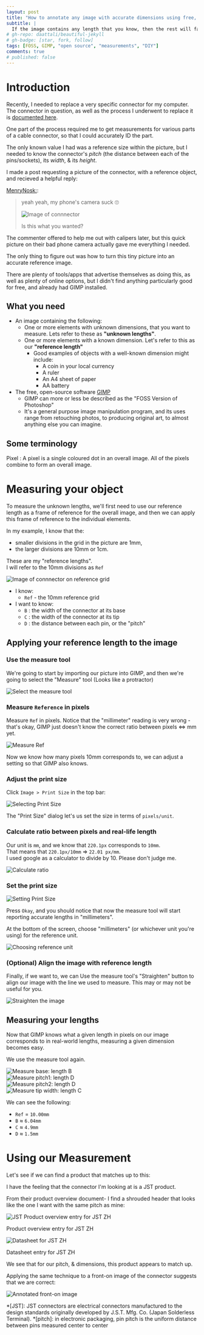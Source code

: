 ```yaml
---
layout: post
title: "How to annotate any image with accurate dimensions using free, open-source GIMP"
subtitle: |
  If the image contains any length that you know, then the rest will fall into place.
# gh-repo: daattali/beautiful-jekyll
# gh-badge: [star, fork, follow]
tags: [FOSS, GIMP, "open source", "measurements", "DIY"]
comments: true
# published: false
---
```


# Introduction

Recently, I needed to replace a very specific connector for my computer.
The connector in question, as well as the process I underwent to replace it
is [documented here](/2021-04-17-replacing-amd-wraith-cable/).

One part of the process required me to get measurements for various parts of a cable
connector, so that I could accurately ID the part.

The only known value I had was a reference size within the picture, but I needed to know
the connector's *pitch* (the distance between each of the pins/sockets),
its *width*, & its *height*.

I made a post requesting a picture of the connector, with a reference object, and recieved a
helpful reply:

[MenryNosk:](https://www.reddit.com/r/pcmasterrace/comments/m8z8wd/request_pictures_of_amd_wraith_prisms_rbg/grkfc4p?utm_source=share&utm_medium=web2x&context=3):

> yeah yeah, my phone's camera suck 🙄
>
> ![Image of connnector](https://i.imgur.com/AjuCNBU.jpg)
>
> Is this what you wanted?

The commenter offered to help me out with calipers later, but this quick picture on their bad phone camera
actually gave me everything I needed.

The only thing to figure out was how to turn this tiny picture into an accurate reference image.

There are plenty of tools/apps that advertise themselves as doing this, as well as plenty of online options, but
I didn't find anything particularly good for free, and already had GIMP installed.

## What you need

* An image containing the following:
  * One or more elements with unknown dimensions, that you want to measure.
    Lets refer to these as __"unknown lengths"__.
  * One or more elements with a known dimension.
    Let's refer to this as our __"reference length"__
    * Good examples of objects with a well-known dimension might include: 
      * A coin in your local currency
      * A ruler
      * An A4 sheet of paper
      * AA battery
* The free, open-source software [GIMP](https://www.gimp.org/)
  * GIMP can more or less be described as the "FOSS Version of Photoshop"
  * It's a general purpose image manipulation program, and its uses range from retouching photos,
    to producing original art, to almost anything else you can imagine.

## Some terminology

Pixel
: A pixel is a single coloured dot in an overall image. All of the pixels combine to form
an overall image.

# Measuring your object

To measure the unknown lengths, we'll first need to use our reference length as a frame of
reference for the overall image, and then we can apply this frame of reference
to the individual elements.

In my example, I know that the:
* smaller divisions in the grid in the picture are 1mm,
* the larger divisions are 10mm or 1cm. 

These are my "reference lengths".  
I will refer to the 10mm divisions as `Ref`

![Image of connnector on reference grid](/assets/img/gimp_measure/AjuCNBU_annotated.png)  
* I know:
  * `Ref` - the 10mm reference grid
* I want to know: 
  * `B` : the width of the connector at its base
  * `C` : the width of the connector at its tip
  * `D` : the distance between each pin, or the "pitch"

## Applying your reference length to the image

### Use the measure tool
We're going to start by importing our picture into GIMP,
and then we're going to select the "Measure" tool (Looks like a protractor)

![Select the measure tool](/assets/img/gimp_measure/ref/01_start.jpg)

### Measure `Reference` in pixels

Measure `Ref` in pixels. Notice that the "millimeter" reading is very wrong -
that's okay, GIMP just doesn't know the correct ratio between pixels <=> mm yet.

![Measure Ref](/assets/img/gimp_measure/ref/02_measure.jpg)

Now we know how many pixels 10mm corresponds to, we can adjust a setting so that GIMP
also knows.

### Adjust the print size

Click `Image > Print Size` in the top bar:

![Selecting Print Size](/assets/img/gimp_measure/ref/03_print_size.jpg)

The "Print Size" dialog let's us set the size in terms of `pixels/unit`.

### Calculate ratio between pixels and real-life length

Our unit is `mm`, and we know that `220.1px` corresponds to `10mm`.  
That means that `220.1px/10mm` => `22.01 px/mm`.  
I used google as a calculator to divide by 10. Please don't judge me.


![Calculate ratio](/assets/img/gimp_measure/ref/04_calculate.jpg)

### Set the print size
![Setting Print Size](/assets/img/gimp_measure/ref/05_set_print_res.jpg)

Press `Okay`, and you should notice that now the measure tool will start reporting
accurate lengths in "millimeters".

At the bottom of the screen, choose "millimeters" (or whichever unit you're using) for the reference unit.

![Choosing reference unit](/assets/img/gimp_measure/ref/06_change_ref_unit.jpg)

### (Optional) Align the image with reference length

Finally, if we want to, we can Use the measure tool's "Straighten" button to align our image with the line we used to measure.
This may or may not be useful for you.

![Straighten the image](/assets/img/gimp_measure/ref/07_straighten.jpg)

## Measuring your lengths

Now that GIMP knows what a given length in pixels on our image corresponds to in real-world lengths,
measuring a given dimension becomes easy.

We use the measure tool again.


<div class="row">
  <div class="col-12 col-md-6">
   <img alt="Measure base: length B" src="/assets/img/gimp_measure/measure/01_B_base_width.jpg">
  </div>
  <div class="col-12 col-md-6">
   <img alt="Measure pitch1: length D" src="/assets/img/gimp_measure/measure/02_D_pitch_01.jpg">
  </div>
  <div class="col-12 col-md-6">
   <img alt="Measure pitch2: length D" src="/assets/img/gimp_measure/measure/03_D_pitch_02.jpg">
  </div>
  <div class="col-12 col-md-6">
   <img alt="Measure tip width: length C" src="/assets/img/gimp_measure/measure/04_C_tip_width.jpg">
  </div>
</div>

We can see the following:

* `Ref` = `10.00mm` 
* `B` ≈ `6.04mm`
* `C` ≈ `4.9mm`
* `D` ≈ `1.5mm`

# Using our Measurement

Let's see if we can find a product that matches up to this:

I have the feeling that the connector I'm looking at is a JST product.

From their product overview document- I find a shrouded header that looks like the one I want with the same pitch as mine:

<div class="row">
  <div class="col-12">
   <img alt="JST Product overview entry for JST ZH" src="/assets/img/gimp_measure/jst_3zh_1.5mm_ref.jpg">
   <p>
    Product overview entry for JST ZH
   </p>
  </div>
  <div class="col-12">
   <img alt="Datasheet for JST ZH" src="/assets/img/gimp_measure/jst_czh_datasheet.jpg">
   <p>
    Datasheet entry for JST ZH
   </p>
  </div>
</div>

We see that for our pitch, & dimensions, this product appears to match up.

Applying the same technique to a front-on image of the connector suggests that we are correct:

![Annotated front-on image](/assets/img/gimp_measure/front_on_fixed.jpg)

*[JST]: JST connectors are electrical connectors manufactured to the design standards originally developed by J.S.T. Mfg. Co. (Japan Solderless Terminal). 
*[pitch]: in electronic packaging, pin pitch is the uniform distance between pins measured center to center
